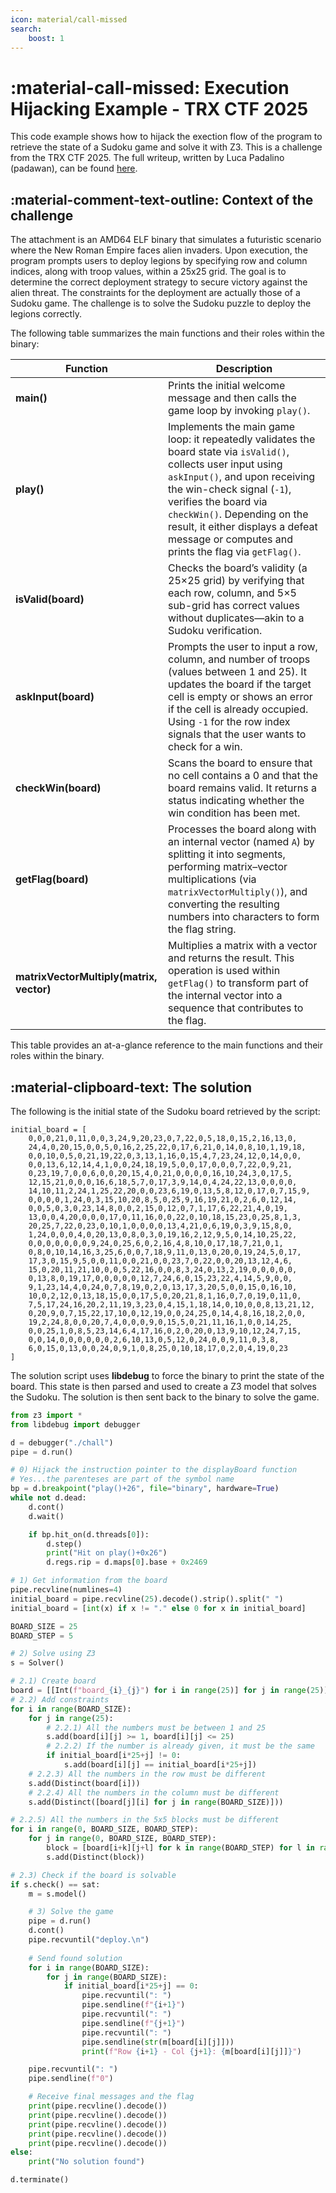 ```yaml
---
icon: material/call-missed
search:
    boost: 1
---
```

# :material-call-missed: Execution Hijacking Example - TRX CTF 2025

This code example shows how to hijack the exection flow of the program to retrieve the state of a Sudoku game and solve it with Z3. This is a challenge from the TRX CTF 2025. The full writeup, written by Luca Padalino (padawan), can be found [here](https://towerofhanoi.it/writeups/2025-03-14-sudo-kurl/).

## :material-comment-text-outline: Context of the challenge
The attachment is an AMD64 ELF binary that simulates a futuristic scenario where the New Roman Empire faces alien invaders. Upon execution, the program prompts users to deploy legions by specifying row and column indices, along with troop values, within a 25x25 grid. The goal is to determine the correct deployment strategy to secure victory against the alien threat. The constraints for the deployment are actually those of a Sudoku game. The challenge is to solve the Sudoku puzzle to deploy the legions correctly.

The following table summarizes the main functions and their roles within the binary:

| Function | Description |
| -------- | ----------- |
| **main()** | Prints the initial welcome message and then calls the game loop by invoking `play()`. |
| **play()** | Implements the main game loop: it repeatedly validates the board state via `isValid()`, collects user input using `askInput()`, and upon receiving the win-check signal (`-1`), verifies the board via `checkWin()`. Depending on the result, it either displays a defeat message or computes and prints the flag via `getFlag()`. |
| **isValid(board)** | Checks the board’s validity (a 25×25 grid) by verifying that each row, column, and 5×5 sub-grid has correct values without duplicates—akin to a Sudoku verification. |
| **askInput(board)** | Prompts the user to input a row, column, and number of troops (values between 1 and 25). It updates the board if the target cell is empty or shows an error if the cell is already occupied. Using `-1` for the row index signals that the user wants to check for a win. |
| **checkWin(board)** | Scans the board to ensure that no cell contains a 0 and that the board remains valid. It returns a status indicating whether the win condition has been met. |
| **getFlag(board)** | Processes the board along with an internal vector (named `A`) by splitting it into segments, performing matrix–vector multiplications (via `matrixVectorMultiply()`), and converting the resulting numbers into characters to form the flag string. |
| **matrixVectorMultiply(matrix, vector)** | Multiplies a matrix with a vector and returns the result. This operation is used within `getFlag()` to transform part of the internal vector into a sequence that contributes to the flag. |

This table provides an at-a-glance reference to the main functions and their roles within the binary.

## :material-clipboard-text: The solution

The following is the initial state of the Sudoku board retrieved by the script:

```
initial_board = [
    0,0,0,21,0,11,0,0,3,24,9,20,23,0,7,22,0,5,18,0,15,2,16,13,0,
    24,4,0,20,15,0,0,5,0,16,2,25,22,0,17,6,21,0,14,0,8,10,1,19,18,
    0,0,10,0,5,0,21,19,22,0,3,13,1,16,0,15,4,7,23,24,12,0,14,0,0,
    0,0,13,6,12,14,4,1,0,0,24,18,19,5,0,0,17,0,0,0,7,22,0,9,21,
    0,23,19,7,0,0,6,0,0,20,15,4,0,21,0,0,0,0,16,10,24,3,0,17,5,
    12,15,21,0,0,0,16,6,18,5,7,0,17,3,9,14,0,4,24,22,13,0,0,0,0,
    14,10,11,2,24,1,25,22,20,0,0,23,6,19,0,13,5,8,12,0,17,0,7,15,9,
    0,0,0,0,1,24,0,3,15,10,20,8,5,0,25,9,16,19,21,0,2,6,0,12,14,
    0,0,5,0,3,0,23,14,8,0,0,2,15,0,12,0,7,1,17,6,22,21,4,0,19,
    13,0,0,4,20,0,0,0,17,0,11,16,0,0,22,0,10,18,15,23,0,25,8,1,3,
    20,25,7,22,0,23,0,10,1,0,0,0,0,13,4,21,0,6,19,0,3,9,15,8,0,
    1,24,0,0,0,4,0,20,13,0,8,0,3,0,19,16,2,12,9,5,0,14,10,25,22,
    0,0,0,0,0,0,0,9,24,0,25,6,0,2,16,4,8,10,0,17,18,7,21,0,1,
    0,8,0,10,14,16,3,25,6,0,0,7,18,9,11,0,13,0,20,0,19,24,5,0,17,
    17,3,0,15,9,5,0,0,11,0,0,21,0,0,23,7,0,22,0,0,20,13,12,4,6,
    15,0,20,11,21,10,0,0,5,22,16,0,0,8,3,24,0,13,2,19,0,0,0,0,0,
    0,13,8,0,19,17,0,0,0,0,0,12,7,24,6,0,15,23,22,4,14,5,9,0,0,
    9,1,23,14,4,0,24,0,7,8,19,0,2,0,13,17,3,20,5,0,0,15,0,16,10,
    10,0,2,12,0,13,18,15,0,0,17,5,0,20,21,8,1,16,0,7,0,19,0,11,0,
    7,5,17,24,16,20,2,11,19,3,23,0,4,15,1,18,14,0,10,0,0,8,13,21,12,
    0,20,9,0,7,15,22,17,10,0,12,19,0,0,24,25,0,14,4,8,16,18,2,0,0,
    19,2,24,8,0,0,20,7,4,0,0,0,9,0,15,5,0,21,11,16,1,0,0,14,25,
    0,0,25,1,0,8,5,23,14,6,4,17,16,0,2,0,20,0,13,9,10,12,24,7,15,
    0,0,14,0,0,0,0,0,0,2,6,10,13,0,5,12,0,24,0,0,9,11,0,3,8,
    6,0,15,0,13,0,0,24,0,9,1,0,8,25,0,10,18,17,0,2,0,4,19,0,23
]
```

The solution script uses **libdebug** to force the binary to print the state of the board. This state is then parsed and used to create a Z3 model that solves the Sudoku. The solution is then sent back to the binary to solve the game.

```python
from z3 import *
from libdebug import debugger

d = debugger("./chall")
pipe = d.run()

# 0) Hijack the instruction pointer to the displayBoard function
# Yes...the parenteses are part of the symbol name
bp = d.breakpoint("play()+26", file="binary", hardware=True)
while not d.dead:
    d.cont()
    d.wait()

    if bp.hit_on(d.threads[0]):
        d.step()
        print("Hit on play()+0x26")
        d.regs.rip = d.maps[0].base + 0x2469

# 1) Get information from the board
pipe.recvline(numlines=4)
initial_board = pipe.recvline(25).decode().strip().split(" ")
initial_board = [int(x) if x != "." else 0 for x in initial_board]

BOARD_SIZE = 25
BOARD_STEP = 5

# 2) Solve using Z3
s = Solver()

# 2.1) Create board
board = [[Int(f"board_{i}_{j}") for i in range(25)] for j in range(25)]
# 2.2) Add constraints
for i in range(BOARD_SIZE):
    for j in range(25):
        # 2.2.1) All the numbers must be between 1 and 25
        s.add(board[i][j] >= 1, board[i][j] <= 25)
        # 2.2.2) If the number is already given, it must be the same     
        if initial_board[i*25+j] != 0:
            s.add(board[i][j] == initial_board[i*25+j])
    # 2.2.3) All the numbers in the row must be different
    s.add(Distinct(board[i]))
    # 2.2.4) All the numbers in the column must be different
    s.add(Distinct([board[j][i] for j in range(BOARD_SIZE)]))

# 2.2.5) All the numbers in the 5x5 blocks must be different
for i in range(0, BOARD_SIZE, BOARD_STEP):
    for j in range(0, BOARD_SIZE, BOARD_STEP):
        block = [board[i+k][j+l] for k in range(BOARD_STEP) for l in range(BOARD_STEP)]
        s.add(Distinct(block))

# 2.3) Check if the board is solvable
if s.check() == sat:
    m = s.model()

    # 3) Solve the game
    pipe = d.run()
    d.cont()
    pipe.recvuntil("deploy.\n")
    
    # Send found solution
    for i in range(BOARD_SIZE):
        for j in range(BOARD_SIZE):
            if initial_board[i*25+j] == 0:
                pipe.recvuntil(": ")
                pipe.sendline(f"{i+1}")
                pipe.recvuntil(": ")
                pipe.sendline(f"{j+1}")
                pipe.recvuntil(": ")
                pipe.sendline(str(m[board[i][j]]))
                print(f"Row {i+1} - Col {j+1}: {m[board[i][j]]}")

    pipe.recvuntil(": ")
    pipe.sendline(f"0")

    # Receive final messages and the flag
    print(pipe.recvline().decode())
    print(pipe.recvline().decode())
    print(pipe.recvline().decode())
    print(pipe.recvline().decode())
    print(pipe.recvline().decode())
else:
    print("No solution found")

d.terminate()
```